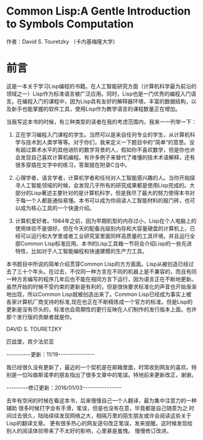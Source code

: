 # Common Lisp:A Gentle Introduction to Symbols Computation
作者：David S. Touretzky （卡内基梅隆大学）
# 前言
这是一本关于学习Lisp编程的书籍。在人工智能研究方面（计算机科学最为前沿的领域之一）Lisp作为标准语言被广泛应用。同时，Lisp也是一门优秀的编程入门语言。在编程入门的课程中，因为Lisp具有友好的解释器环境，丰富的数据结构，以及新手也能掌握的软件工具，使用Lisp作为教学语言的课程数量正在增加。

当我写这本书的时候，有三种类型的读者在我的考虑范围内，我来一一列举一下：

1. 正在学习编程入门课程的学生。当然可以是来自任何专业的学生，从计算机科学与技术到人类学等等。对于你们，我来定义一下题目中的“简单”的意思。没有超过算术水平的其他进阶的数学背景的人，假如你不喜欢数学，但是你也许会发现自己喜欢计算机编程。有许多例子来替代了难懂的技术术语解释，还有很多穿插在文字中的练习，答案就在附录C当中。

2. 心理学者，语言学者，计算机学者和任何对人工智能感兴趣的人。当你开始探寻人工智能领域的时候，会发现几乎所有的研究成果都是使用Lisp完成的。大部分的Lisp著述主要针对的是计算机科学，但是我尽了最大的努力使得本书对于每一个人都是通俗易懂。本书可以成为你阅读人工智能材料的敲门砖，也可以成为核心工具的一个快速介绍。

3. 计算机爱好者。1984年之前，因为早期机型的内存过小，Lisp在个人电脑上的使用体验不是很好。但在今天的配备兆级别内存和大容量硬盘的计算机上，已经可以运行和大学里或者工业研究室里面同样高质量的工具环境，并且运行全部Common Lisp标准应用。本书的Lisp工具箱一节将会介绍Lisp的一些先进特性，比如对于人工智能编程和快速建模的生产力工具。

本书题目中所说的简单介绍贯穿Common Lisp的方方面面。Lisp从被创造已经过去了三十个年头。在过去，不仅同一种方言在不同的机器上是不兼容的，而且有同一种方言编写的程序几年后也不能在相同方言下运行，因为语言正在不断地更新。虽然开始的时候不受约束的更新是有利的，但是很快要求标准化的声音也开始渐渐地出现，所以Common Lisp就被创造出来了。Common Lisp已经成为事实上被各家计算机厂商支持的标准,现在也正在不断精炼成一个官方的标准。但是Lisp的更新是没有尽头的，标准也会周期性的更行反映在人们制作的发行版本上面。也许那个发行版的贡献者就是你。

DAVID S. TOURETZKY

匹兹堡，宾夕法尼亚

----------更新：11/19---------------

我已经很久没有更新了，最近的一个契机是在邮箱里面，时常收到网友的喜欢。特别是一位叫做斯诺李的朋友指出了很多文章中的笔误。特地前来更新改正，谢谢。

---------修订更新：2016/01/03----------------

去年有空闲的时候在看这本书，后来慢慢自己一个人翻译，最为集中注意力的一种辅助
很多时候打字会有手滑，笔误，但是也没有在意，毕竟都是自己随意为之
时间过去很久，陆陆续续发现网络之大，相隔万里的陌生朋友或许会阅读这些关于Lisp的翻译文章。
更有很多热心的网友逐句改正笔误，发来提醒。这时候发现给别人的阅读体验带来了不太好的影响，心里甚是羞愧。
慢慢修订改进。
